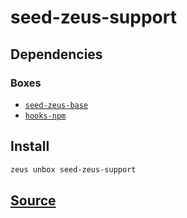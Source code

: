 
seed-zeus-support 
====================




## Dependencies
### Boxes
* [`seed-zeus-base`](seed-zeus-base.md)
* [`hooks-npm`](hooks-npm.md)




## Install
```bash
zeus unbox seed-zeus-support
```







## [Source](https://github.com/liquidapps-io/zeus-sdk/tree/master/boxes/groups/undefined/seed-zeus-support)
